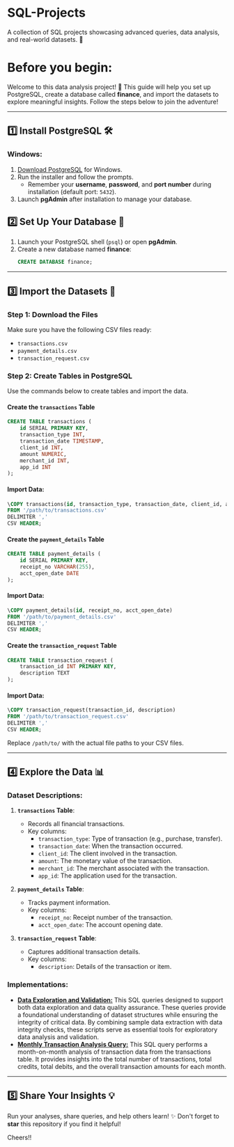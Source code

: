 # SQL-Projects
A collection of SQL projects showcasing advanced queries, data analysis, and real-world datasets. 🌟


# Before you begin:

Welcome to this data analysis project! 🚀 This guide will help you set up PostgreSQL, create a database called **finance**, and import the datasets to explore meaningful insights. Follow the steps below to join the adventure!

---

## 1️⃣ Install PostgreSQL 🛠️

### Windows:
1. [Download PostgreSQL](https://www.postgresql.org/download/) for Windows.
2. Run the installer and follow the prompts.
   - Remember your **username**, **password**, and **port number** during installation (default port: `5432`).
3. Launch **pgAdmin** after installation to manage your database.

## 2️⃣ Set Up Your Database 🎯

1. Launch your PostgreSQL shell (`psql`) or open **pgAdmin**.
2. Create a new database named **finance**:
   ```sql
   CREATE DATABASE finance;
   ```

---

## 3️⃣ Import the Datasets 📂

### Step 1: Download the Files
Make sure you have the following CSV files ready:
- `transactions.csv`
- `payment_details.csv`
- `transaction_request.csv`

### Step 2: Create Tables in PostgreSQL
Use the commands below to create tables and import the data.

#### Create the `transactions` Table
```sql
CREATE TABLE transactions (
    id SERIAL PRIMARY KEY,
    transaction_type INT,
    transaction_date TIMESTAMP,
    client_id INT,
    amount NUMERIC,
    merchant_id INT,
    app_id INT
);
```
#### Import Data:
```sql
\COPY transactions(id, transaction_type, transaction_date, client_id, amount, merchant_id, app_id)
FROM '/path/to/transactions.csv'
DELIMITER ','
CSV HEADER;
```

#### Create the `payment_details` Table
```sql
CREATE TABLE payment_details (
    id SERIAL PRIMARY KEY,
    receipt_no VARCHAR(255),
    acct_open_date DATE
);
```
#### Import Data:
```sql
\COPY payment_details(id, receipt_no, acct_open_date)
FROM '/path/to/payment_details.csv'
DELIMITER ','
CSV HEADER;
```

#### Create the `transaction_request` Table
```sql
CREATE TABLE transaction_request (
    transaction_id INT PRIMARY KEY,
    description TEXT
);
```
#### Import Data:
```sql
\COPY transaction_request(transaction_id, description)
FROM '/path/to/transaction_request.csv'
DELIMITER ','
CSV HEADER;
```

Replace `/path/to/` with the actual file paths to your CSV files.

---

## 4️⃣ Explore the Data 📊

### Dataset Descriptions:
1. **`transactions` Table**:
   - Records all financial transactions.
   - Key columns:
     - `transaction_type`: Type of transaction (e.g., purchase, transfer).
     - `transaction_date`: When the transaction occurred.
     - `client_id`: The client involved in the transaction.
     - `amount`: The monetary value of the transaction.
     - `merchant_id`: The merchant associated with the transaction.
     - `app_id`: The application used for the transaction.

2. **`payment_details` Table**:
   - Tracks payment information.
   - Key columns:
     - `receipt_no`: Receipt number of the transaction.
     - `acct_open_date`: The account opening date.

3. **`transaction_request` Table**:
   - Captures additional transaction details.
   - Key columns:
     - `description`: Details of the transaction or item.

### Implementations:
- [**Data Exploration and Validation:**](https://github.com/Rapphhy/SQL-Projects/tree/main/Monthly%20Transaction%20Analysis)
This SQL queries designed to support both data exploration and data quality assurance. These queries provide a foundational understanding of dataset structures while ensuring the integrity of critical data. By combining sample data extraction with data integrity checks, these scripts serve as essential tools for exploratory data analysis and validation.
- [**Monthly Transaction Analysis Query:**](https://github.com/Rapphhy/SQL-Projects/tree/main/Monthly%20Transaction%20Analysis)
This SQL query performs a month-on-month analysis of transaction data from the transactions table. It provides insights into the total number of transactions, total credits, total debits, and the overall transaction amounts for each month.

---

## 5️⃣ Share Your Insights 💡
Run your analyses, share queries, and help others learn! ✨ Don't forget to **star** this repository if you find it helpful!


Cheers!!
